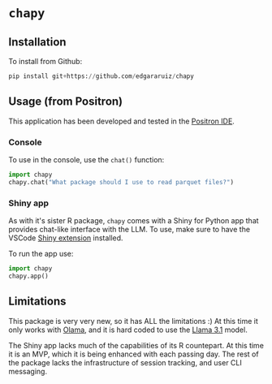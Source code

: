 # `chapy`

## Installation

To install from Github:

```python
pip install git+https://github.com/edgararuiz/chapy
```

## Usage (from Positron)

This application has been developed and tested in the [Positron IDE](https://github.com/posit-dev/positron). 

### Console 

To use in the console, use the `chat()` function:

```python
import chapy
chapy.chat("What package should I use to read parquet files?")
```

### Shiny app

As with it's sister R package, `chapy` comes with a Shiny for Python app that provides chat-like interface with the LLM. To 
use, make sure to have the VSCode [Shiny extension](https://marketplace.visualstudio.com/items?itemName=Posit.shiny) installed. 

To run the app use: 

```python
import chapy
chapy.app()
```

## Limitations

This package is very very new, so it has ALL the limitations :) At this time it only works with [Olama](https://ollama.com/download), 
and it is hard coded to use the [Llama 3.1](https://ollama.com/library/llama3.1) model. 

The Shiny app lacks much of the capabilities of its R countepart. At this time it is an MVP, which it is being enhanced with each
passing day. The rest of the package lacks the infrastructure of session tracking, and user CLI messaging. 
